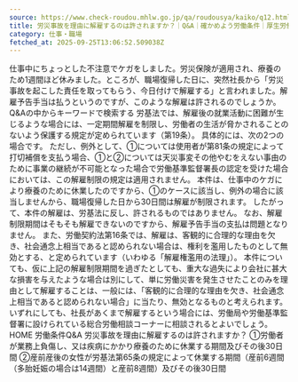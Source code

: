 ```yaml
---
source: https://www.check-roudou.mhlw.go.jp/qa/roudousya/kaiko/q12.html
title: 労災事故を理由に解雇するのは許されますか？｜Q&A｜確かめよう労働条件｜厚生労働省
category: 仕事・職場
fetched_at: 2025-09-25T13:06:52.509038Z
---
```

仕事中にちょっとした不注意でケガをしました。労災保険が適用され、療養のため1週間ほど休みました。ところが、職場復帰した日に、突然社長から「労災事故を起こした責任を取ってもらう、今日付けで解雇する」と言われました。解雇予告手当は払うというのですが、このような解雇は許されるのでしょうか。
Q&Aの中からキーワードで検索する
労基法では、解雇後の就業活動に困難が生じるような場合には、一定期間解雇を制限し、労働者の生活が脅かされることのないよう保護する規定が定められています（第19条）。
具体的には、次の2つの場合です。
ただし、例外として、①については使用者が第81条の規定によって打切補償を支払う場合、①と②については天災事変その他やむをえない事由のために事業の継続が不可能となった場合で労働基準監督署長の認定を受けた場合においては、この解雇制限の規定は適用されません。
本件は、仕事中のケガにより療養のために休業したのですから、①のケースに該当し、例外の場合に該当しませんから、職場復帰した日から30日間は解雇が制限されます。
したがって、本件の解雇は、労基法に反し、許されるものではありません。
なお、解雇制限期間はそもそも解雇できないのですから、解雇予告手当の支払は問題となりません。
また、労働契約法第16条では、解雇は、客観的に合理的な理由を欠き、社会通念上相当であると認められない場合は、権利を濫用したものとして無効とする、と定められています（いわゆる「解雇権濫用の法理」）。
本件についても、仮に上記の解雇制限期間を過ぎたとしても、重大な過失により会社に甚大な損害を与えたような場合は別にして、単に労働災害を発生させたことのみを理由として解雇することは、一般には、「客観的に合理的な理由を欠き、社会通念上相当であると認められない場合」に当たり、無効となるものと考えられます。
いずれにしても、社長があくまで解雇するという場合には、労働局や労働基準監督署に設けられている総合労働相談コーナーに相談されるとよいでしょう。
HOME
労働条件Q&A
労災事故を理由に解雇するのは許されますか？
①労働者が業務上負傷し、又は疾病にかかり療養のために休業する期間及びその後30日間
②産前産後の女性が労基法第65条の規定によって休業する期間（産前6週間（多胎妊娠の場合は14週間）と産前8週間）及びその後30日間
